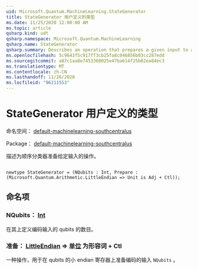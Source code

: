 ```yaml
---
uid: Microsoft.Quantum.MachineLearning.StateGenerator
title: StateGenerator 用户定义的类型
ms.date: 11/25/2020 12:00:00 AM
ms.topic: article
qsharp.kind: udt
qsharp.namespace: Microsoft.Quantum.MachineLearning
qsharp.name: StateGenerator
qsharp.summary: Describes an operation that prepares a given input to a sequential classifier.
ms.openlocfilehash: 5c9643f5c917ff3cb25fa8c046856b03cc287edd
ms.sourcegitcommit: a87c1aa8e7453360025e47ba614f25b02ea84ec3
ms.translationtype: MT
ms.contentlocale: zh-CN
ms.lasthandoff: 11/26/2020
ms.locfileid: "96211553"
---
```

# <a name="stategenerator-user-defined-type"></a>StateGenerator 用户定义的类型

命名空间： [default-machinelearning-southcentralus](xref:Microsoft.Quantum.MachineLearning)

Package： [default-machinelearning-southcentralus](https://nuget.org/packages/Microsoft.Quantum.MachineLearning)


描述为顺序分类器准备给定输入的操作。

```qsharp

newtype StateGenerator = (NQubits : Int, Prepare : (Microsoft.Quantum.Arithmetic.LittleEndian => Unit is Adj + Ctl));
```



## <a name="named-items"></a>命名项

### <a name="nqubits--int"></a>NQubits： [Int](xref:microsoft.quantum.lang-ref.int)

在其上定义编码输入的 qubits 的数目。
### <a name="prepare--littleendian--unit--is-adj--ctl"></a>准备： [LittleEndian](xref:Microsoft.Quantum.Arithmetic.LittleEndian) => [单位](xref:microsoft.quantum.lang-ref.unit)  为形容词 + Ctl

一种操作，用于在 qubits 的小 endian 寄存器上准备编码的输入 `NQubits` 。
